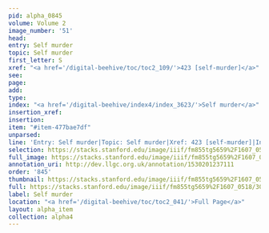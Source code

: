 ```yaml
---
pid: alpha_0845
volume: Volume 2
image_number: '51'
head: 
entry: Self murder
topic: Self murder
first_letter: S
xref: "<a href='/digital-beehive/toc/toc2_109/'>423 [self-murder]</a>"
see: 
page: 
add: 
type: 
index: "<a href='/digital-beehive/index4/index_3623/'>Self murder</a>"
insertion_xref: 
insertion: 
item: "#item-477bae7df"
unparsed: 
line: 'Entry: Self murder|Topic: Self murder|Xref: 423 [self-murder]|Index: Self murder|#item-477bae7df'
selection: https://stacks.stanford.edu/image/iiif/fm855tg5659%2F1607_0518/302,3243,3020,288/full/0/default.jpg
full_image: https://stacks.stanford.edu/image/iiif/fm855tg5659%2F1607_0518/full/full/0/default.jpg
annotation_uri: http://dev.llgc.org.uk/annotation/1530201237111
order: '845'
thumbnail: https://stacks.stanford.edu/image/iiif/fm855tg5659%2F1607_0518/302,3243,600,180/250,/0/default.jpg
full: https://stacks.stanford.edu/image/iiif/fm855tg5659%2F1607_0518/302,3243,3020,288/full/0/default.jpg
label: Self murder
location: "<a href='/digital-beehive/toc/toc2_041/'>Full Page</a>"
layout: alpha_item
collection: alpha4
---
```

